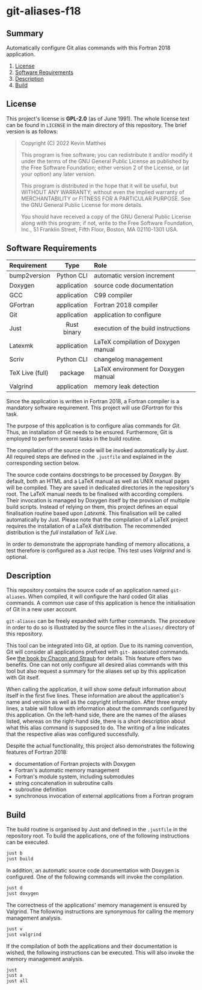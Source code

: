 <!---------------------- GNU General Public License 2.0 ------------------------
--                                                                            --
-- Copyright (C) 2022 Kevin Matthes                                           --
--                                                                            --
-- This program is free software; you can redistribute it and/or modify       --
-- it under the terms of the GNU General Public License as published by       --
-- the Free Software Foundation; either version 2 of the License, or          --
-- (at your option) any later version.                                        --
--                                                                            --
-- This program is distributed in the hope that it will be useful,            --
-- but WITHOUT ANY WARRANTY; without even the implied warranty of             --
-- MERCHANTABILITY or FITNESS FOR A PARTICULAR PURPOSE.  See the              --
-- GNU General Public License for more details.                               --
--                                                                            --
-- You should have received a copy of the GNU General Public License along    --
-- with this program; if not, write to the Free Software Foundation, Inc.,    --
-- 51 Franklin Street, Fifth Floor, Boston, MA 02110-1301 USA.                --
--                                                                            --
------------------------------------------------------------------------------->

<!------------------------------------------------------------------------------
--
--  AUTHOR      Kevin Matthes
--  BRIEF       Important information regarding this project.
--  COPYRIGHT   GPL-2.0
--  DATE        2022
--  FILE        README.md
--  NOTE        See `LICENSE' for full license.
--
------------------------------------------------------------------------------->

# git-aliases-f18

## Summary

Automatically configure Git alias commands with this Fortran 2018 application.

1. [License](#license)
2. [Software Requirements](#software-requirements)
3. [Description](#description)
4. [Build](#build)

## License

This project's license is **GPL-2.0** (as of June 1991).  The whole license text
can be found in `LICENSE` in the main directory of this repository.  The brief
version is as follows:

> Copyright (C) 2022 Kevin Matthes
>
> This program is free software; you can redistribute it and/or modify
> it under the terms of the GNU General Public License as published by
> the Free Software Foundation; either version 2 of the License, or
> (at your option) any later version.
>
> This program is distributed in the hope that it will be useful,
> but WITHOUT ANY WARRANTY; without even the implied warranty of
> MERCHANTABILITY or FITNESS FOR A PARTICULAR PURPOSE.  See the
> GNU General Public License for more details.
>
> You should have received a copy of the GNU General Public License along
> with this program; if not, write to the Free Software Foundation, Inc.,
> 51 Franklin Street, Fifth Floor, Boston, MA 02110-1301 USA.

## Software Requirements

| Requirement       | Type          | Role                                  |
|:------------------|:-------------:|:--------------------------------------|
| bump2version      | Python CLI    | automatic version increment           |
| Doxygen           | application   | source code documentation             |
| GCC               | application   | C99 compiler                          |
| GFortran          | application   | Fortran 2018 compiler                 |
| Git               | application   | application to configure              |
| Just              | Rust binary   | execution of the build instructions   |
| Latexmk           | application   | LaTeX compilation of Doxygen manual   |
| Scriv             | Python CLI    | changelog management                  |
| TeX Live (full)   | package       | LaTeX environment for Doxygen manual  |
| Valgrind          | application   | memory leak detection                 |

Since the application is written in Fortran 2018, a Fortran compiler is a
mandatory software requirement.  This project will use *GFortran* for this task.

The purpose of this application is to configure alias commands for *Git*.  Thus,
an installation of Git needs to be ensured.  Furthermore, Git is employed to
perform several tasks in the build routine.

The compilation of the source code will be invoked automatically by *Just*.  All
required steps are defined in the `.justfile` and explained in the corresponding
section below.

The source code contains docstrings to be processed by *Doxygen*.  By default,
both an HTML and a LaTeX manual as well as UNIX manual pages will be compiled.
They are saved in dedicated directories in the repository's root.  The LaTeX
manual needs to be finalised with according compilers.  Their invocation is
managed by Doxygen itself by the provision of multiple build scripts.  Instead
of relying on them, this project defines an equal finalisation routine based
upon *Latexmk*.  This finalisation will be called automatically by Just.  Please
note that the compilation of a LaTeX project requires the installation of a
LaTeX distribution.  The recommended distribution is the *full* installation of
*TeX Live*.

In order to demonstrate the appropriate handling of memory allocations, a test
therefore is configured as a Just recipe.  This test uses *Valgrind* and is
optional.

## Description

This repository contains the source code of an application named `git-aliases`.
When compiled, it will configure the hard coded Git alias commands.  A common
use case of this application is hence the initialisation of Git in a new user
account.

`git-aliases` can be freely expanded with further commands.  The procedure in
order to do so is illustrated by the source files in the `aliases/` directory
of this repository.

This tool can be integrated into Git, at option.  Due to its naming convention,
Git will consider all applications prefixed with `git-` associated commands.
See [the book by Chacon and Straub](CITATION.cff#L55) for details.  This feature
offers two benefits.  One can not only configure all desired alias commands with
this tool but also request a summary for the aliases set up by this application
with Git itself.

When calling the application, it will show some default information about itself
in the first five lines.  These information are about the application's name and
version as well as the copyright information.  After three empty lines, a table
will follow with information about the commands configured by this application.
On the left-hand side, there are the names of the aliases listed, whereas on the
right-hand side, there is a short description about what this alias command is
supposed to do.  The writing of a line indicates that the respective alias was
configured successfully.

Despite the actual functionality, this project also demonstrates the following
features of Fortran 2018:

* documentation of Fortran projects with Doxygen
* Fortran's automatic memory management
* Fortran's module system, including submodules
* string concatenation in subroutine calls
* subroutine definition
* synchronous invocation of external applications from a Fortran program

## Build

The build routine is organised by Just and defined in the `.justfile` in the
repository root.  To build the applications, one of the following instructions
can be executed.

```bash
just b
just build
```

In addition, an automatic source code documentation with Doxygen is configured.
One of the following commands will invoke the compilation.

```bash
just d
just doxygen
```

The correctness of the applications' memory management is ensured by Valgrind.
The following instructions are synonymous for calling the memory management
analysis.

```bash
just v
just valgrind
```

If the compilation of both the applications and their documentation is wished,
the following instructions can be executed.  This will also invoke the memory
management analysis.

```bash
just
just a
just all
```

<!----------------------------------------------------------------------------->
